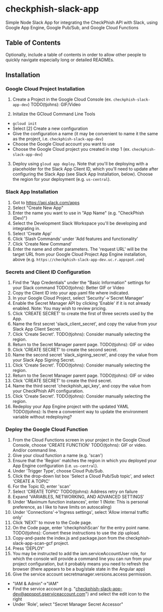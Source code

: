 # checkphish-slack-app
Simple Node Slack App for integrating the CheckPhish API with Slack, using Google App Engine, Google Pub/Sub, and Google Cloud Functions

## Table of Contents
Optionally, include a table of contents in order to allow other people to quickly navigate especially long or detailed READMEs.

## Installation
### Google Cloud Project Installation
1. Create a Project in the Google Cloud Console (ex. `checkphish-slack-app-dev`)
TODO(tjohns): GIF/Video

2. Initalize the GCloud Command Line Tools
- `gcloud init`
- Select [2] Create a new configuration
- Give the configuration a name (it may be convenient to name it the same as the project, i.e. `checkphish-slack-app-dev`)
- Choose the Google Cloud account you want to use
- Choose the Google Cloud project you created in step 1 (ex. `checkphish-slack-app-dev`)

3. Deploy using `gloud app deploy`. Note that you'll be deploying with a placeholder for the Slack App Client ID, which you'll need to update after configuring the Slack App (see Slack App Installation, below). Choose the region for your deployment (e.g. `us-central`).



### Slack App Installation
1. Got to https://api.slack.com/apps
2. Select "Create New App"
3. Enter the name you want to use in "App Name" (e.g. "CheckPhish (Dev)")
4. Select the Development Slack Workspace you'll be developing and integrating in.
5. Select 'Create App'
6. Click 'Slash Commands' under 'Add features and functionality'
7. Click 'Create New Command'
8. Enter the name and other parameters. The 'request URL' will be the target URL from your Google Cloud Project App Engine installation, above (e.g. `https://checkphish-slack-app-dev.uc.r.appspot.com`)


### Secrets and Client ID Configuration
1. Find the "App Credentials" under the "Basic Information" settings for your Slack command TODO(tjohns): Better GIF or Video
2. Copy the Client ID into your app.yaml file where indicated.
3. In your Google Cloud Project, select 'Security'->'Secret Manager'
4. Enable the Secret Manager API by clicking 'Enable' if it is not already enabled. Note: You may wish to review pricing.
5. Click 'CREATE SECRET' to create the first of three secrets used by the App.
6. Name the first secret 'slack_client_secret', and copy the value from your Slack App Client Secret.
7. Click 'Create Secret'. TODO(tjohns): Consider manually selecting the region.
8. Return to the Secret Manager parent page. TODO(tjohns): GIF or video
9. Click 'CREATE SECRET' to create the second secret.
10. Name the second secret 'slack_signing_secret', and copy the value from your Slack App Signing Secret.
11. Click 'Create Secret'. TODO(tjohns): Consider manually selecting the region.
12. Return to the Secret Manager parent page. TODO(tjohns): GIF or video
13. Click 'CREATE SECRET' to create the third secret.
14. Name the third secret 'checkphish_api_key', and copy the value from your CheckPhish API configuration.
15. Click 'Create Secret'. TODO(tjohns): Consider manually selecting the region.
16. Redeploy your App Engine project with the updated YAML TODO(tjohns): Is there a convenient way to update the environment variable without redeploying?

### Deploy the Google Cloud Function
1. From the Cloud Functions screen in your project in the Google Cloud Console, choose 'CREATE FUNCTION' TODO(tjohns): GIF or video. And/or command line.
2. Give your cloud function a name (e.g. 'scan')
3. Ensure that the 'Region' matches the region in which you deployed your App Engine configuration (i.e. `us-central`).
4. Under 'Trigger Type', choose Cloud Pub/Sub.
5. Click the drop-down list box 'Select a Cloud Pub/Sub topic', and select 'CREATE A TOPIC'
6. For the Topic ID, enter 'scan'
7. Select 'CREATE TOPIC'
TODO(tjohns): Address retry on failure
8. Expand 'VARIABLES, NETWORKING, AND ADVANCED SETTINGS'
9. Under 'Maximum function instances', enter 1 (Note: This is personal preference, as I like to have limits on autoscaling)
10. Under 'Connections'->'Ingress settings', select 'Allow internal traffic only'
11. Click 'NEXT' to move to the Code page.
12. On the Code page, enter 'checkphishScan' for the entry point name.
TODO(tjohns): Convert these instructions to use the zip upload.
13. Copy-and-paste the index.js and package.json from the checkphish-slack-app-scan-gcf project.
14. Press 'DEPLOY'
15. You may be instructed to add the iam.serviceAccountUser role, for which the console will provide a command line you can run from your project configuration, but it probably means you need to refresh the browser (there appears to be a bug/stale state in the Angular app)
16. Give the service account secretmanager.versions.access permission.
- "IAM & Admin"->"IAM"
- Find the service account (e.g. "checkphish-slack-app-dev@appspot.gserviceaccount.com") and select the edit icon to the right
- Under 'Role', select "Secret Manager Secret Accessor"


